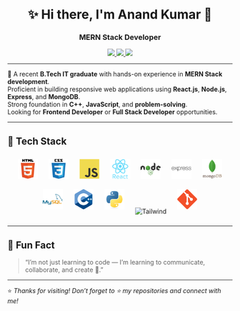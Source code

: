 <h1 align="center">✨ Hi there, I'm Anand Kumar 👋</h1>
<h3 align="center">MERN Stack Developer </h3>

<p align="center">
  <a href="https://linkedin.com/in/anandkum4r" target="_blank">
    <img src="https://img.shields.io/badge/LinkedIn-Connect-blue?style=for-the-badge&logo=linkedin" />
  </a>
  <a href="https://github.com/AnandKum4r" target="_blank">
    <img src="https://img.shields.io/badge/GitHub-Follow-black?style=for-the-badge&logo=github" />
  </a>
  <a href="mailto:anand.works3@gmail.com">
    <img src="https://img.shields.io/badge/Gmail-Contact-red?style=for-the-badge&logo=gmail" />
  </a>
</p>

---

🌟 A recent **B.Tech IT graduate** with hands-on experience in **MERN Stack development**.  
Proficient in building responsive web applications using **React.js**, **Node.js**, **Express**, and **MongoDB**.  
Strong foundation in **C++**, **JavaScript**, and **problem-solving**.  
Looking for **Frontend Developer** or **Full Stack Developer** opportunities.

---

## 🚀 Tech Stack

<div align="center" style="margin-bottom: 10px;">
  
  <img src="https://raw.githubusercontent.com/devicons/devicon/master/icons/html5/html5-original-wordmark.svg" alt="HTML" width="45" style="margin: 10px;"/>
  <img src="https://raw.githubusercontent.com/devicons/devicon/master/icons/css3/css3-original-wordmark.svg" alt="CSS" width="45" style="margin: 10px;"/>
  <img src="https://raw.githubusercontent.com/devicons/devicon/master/icons/javascript/javascript-original.svg" alt="JavaScript" width="45" style="margin: 10px;"/>
  <img src="https://raw.githubusercontent.com/devicons/devicon/master/icons/react/react-original-wordmark.svg" alt="React" width="45" style="margin: 10px;"/>
  <img src="https://raw.githubusercontent.com/devicons/devicon/master/icons/nodejs/nodejs-original-wordmark.svg" alt="Node.js" width="45" style="margin: 10px;"/>
  <img src="https://raw.githubusercontent.com/devicons/devicon/master/icons/express/express-original-wordmark.svg" alt="Express" width="45" style="margin: 10px;"/>
  <img src="https://raw.githubusercontent.com/devicons/devicon/master/icons/mongodb/mongodb-original-wordmark.svg" alt="MongoDB" width="45" style="margin: 10px;"/>
  <img src="https://raw.githubusercontent.com/devicons/devicon/master/icons/mysql/mysql-original-wordmark.svg" alt="MySQL" width="45" style="margin: 10px;"/>
  <img src="https://raw.githubusercontent.com/devicons/devicon/master/icons/cplusplus/cplusplus-original.svg" alt="C++" width="45" style="margin: 10px;"/>
  <img src="https://raw.githubusercontent.com/devicons/devicon/master/icons/python/python-original.svg" alt="Python" width="45" style="margin: 10px;"/>
  <img src="https://www.vectorlogo.zone/logos/tailwindcss/tailwindcss-icon.svg" alt="Tailwind" width="45" style="margin: 10px;"/>
  <img src="https://raw.githubusercontent.com/devicons/devicon/master/icons/git/git-original.svg" alt="Git" width="45" style="margin: 10px;"/>

</div>

---

## 💬 Fun Fact

> “I’m not just learning to code — I’m learning to communicate, collaborate, and create 🚀.”

---

⭐ *Thanks for visiting! Don’t forget to ⭐ my repositories and connect with me!*

